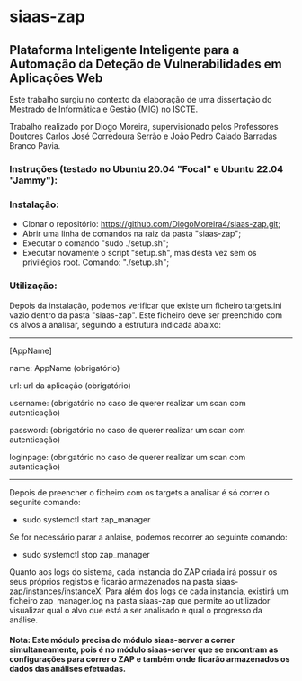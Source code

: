 # siaas-zap

## Plataforma Inteligente Inteligente para a Automação da Deteção de Vulnerabilidades em Aplicações Web

Este trabalho surgiu no contexto da elaboração de uma dissertação do Mestrado de Informática e Gestão (MIG) no ISCTE.

Trabalho realizado por Diogo Moreira, supervisionado pelos Professores Doutores Carlos José Corredoura Serrão e João Pedro Calado Barradas Branco Pavia.

### Instruções (testado no Ubuntu 20.04 "Focal" e Ubuntu 22.04 "Jammy"):

### Instalação:
- Clonar o repositório: https://github.com/DiogoMoreira4/siaas-zap.git;
- Abrir uma linha de comandos na raiz da pasta "siaas-zap";
- Executar o comando "sudo ./setup.sh";
- Executar novamente o script "setup.sh", mas desta vez sem os privilégios root. Comando: "./setup.sh";


### Utilização:
Depois da instalação, podemos verificar que existe um ficheiro targets.ini vazio dentro da pasta "siaas-zap".
Este ficheiro deve ser preenchido com os alvos a analisar, seguindo a estrutura indicada abaixo:

--------------------------------------------------------------------------------

[AppName]

name: AppName (obrigatório)

url: url da aplicação (obrigatório)

username: (obrigatório no caso de querer realizar um scan com autenticação)

password: (obrigatório no caso de querer realizar um scan com autenticação)

loginpage: (obrigatório no caso de querer realizar um scan com autenticação)

---------------------------------------------------------------------------------

Depois de preencher o ficheiro com os targets a analisar é só correr o segunite comando:
- sudo systemctl start zap_manager

Se for necessário parar a anlaise, podemos recorrer ao seguinte comando:
- sudo systemctl stop zap_manager

Quanto aos logs do sistema, cada instancia do ZAP criada irá possuir os seus próprios registos e ficarão armazenados na pasta siaas-zap/instances/instanceX;
Para além dos logs de cada instancia, existirá um ficheiro zap_manager.log na pasta siaas-zap que permite ao utilizador visualizar qual o alvo que está a ser analisado e qual o progresso da análise.

#### Nota: Este módulo precisa do módulo siaas-server a correr simultaneamente, pois é no módulo siaas-server que se encontram as configurações para correr o ZAP e também onde ficarão armazenados os dados das análises efetuadas.

